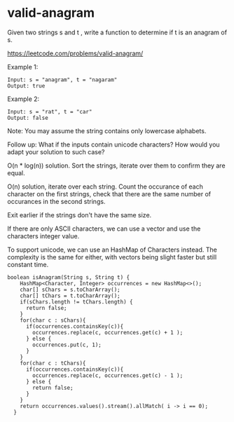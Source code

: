 # valid-anagram
Given two strings s and t , write a function to determine if t is an anagram of s.

https://leetcode.com/problems/valid-anagram/

Example 1:
```
Input: s = "anagram", t = "nagaram"
Output: true
```
Example 2:
```
Input: s = "rat", t = "car"
Output: false
```
Note:
You may assume the string contains only lowercase alphabets.

Follow up:
What if the inputs contain unicode characters? How would you adapt your solution to such case?

O(n * log(n)) solution. Sort the strings, iterate over them to confirm they are equal.

O(n) solution, iterate over each string. Count the occurance of each character on the first strings, check that there are the same number of occurances in the second strings. 

Exit earlier if the strings don't have the same size.

If there are only ASCII characters, we can use a vector and use the characters integer value. 

To support unicode, we can use an HashMap of Characters instead. The complexity is the same for either, with vectors being slight faster but still constant time. 


```
boolean isAnagram(String s, String t) {
    HashMap<Character, Integer> occurrences = new HashMap<>();
    char[] sChars = s.toCharArray();
    char[] tChars = t.toCharArray();
    if(sChars.length != tChars.length) {
      return false;
    }
    for(char c : sChars){
      if(occurrences.containsKey(c)){
        occurrences.replace(c, occurrences.get(c) + 1 );
      } else {
        occurrences.put(c, 1);
      }
    }
    for(char c : tChars){
      if(occurrences.containsKey(c)){
        occurrences.replace(c, occurrences.get(c) - 1 );
      } else {
        return false;
      }
    }
    return occurrences.values().stream().allMatch( i -> i == 0);
  }
```
